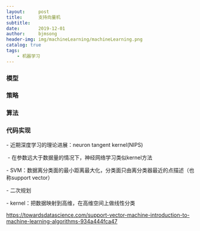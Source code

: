 ```yaml
---
layout:     post
title:      支持向量机
subtitle:   
date:       2019-12-01
author:     bjmsong
header-img: img/machineLearning/machineLearning.png
catalog: true
tags:
    - 机器学习
---
```

>

### 模型

### 策略

### 算法

### 代码实现



\- 近期深度学习的理论进展：neuron tangent kernel(NIPS)

​    \- 在参数远大于数据量的情况下，神经网络学习类似kernel方法

\- SVM：数据离分类面的最小距离最大化，分类面只由离分类器最近的点描述（也称support vector）

\- 二次规划

\- kernel：把数据映射到高维，在高维空间上做线性分类





https://towardsdatascience.com/support-vector-machine-introduction-to-machine-learning-algorithms-934a444fca47
